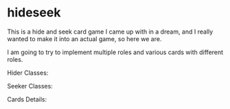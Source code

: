 # hideseek

This is a hide and seek card game I came up with in a dream, and I really wanted to make it into an actual game, so here we are. 

I am going to try to implement multiple roles and various cards with different roles. 

Hider Classes:


Seeker Classes: 


Cards Details: 